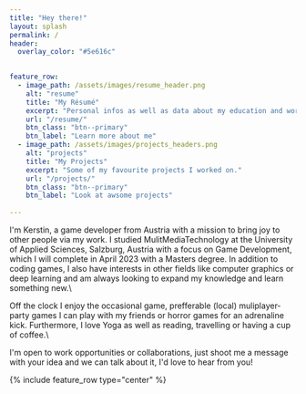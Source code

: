 ```yaml
---
title: "Hey there!"
layout: splash
permalink: /
header:
  overlay_color: "#5e616c"

  
feature_row:
  - image_path: /assets/images/resume_header.png
    alt: "resume"
    title: "My Résumé"
    excerpt: "Personal infos as well as data about my education and work experiance."
    url: "/resume/"
    btn_class: "btn--primary"
    btn_label: "Learn more about me"
  - image_path: /assets/images/projects_headers.png
    alt: "projects"
    title: "My Projects"
    excerpt: "Some of my favourite projects I worked on."
    url: "/projects/"
    btn_class: "btn--primary"
    btn_label: "Look at awsome projects"
    
---
```

I'm Kerstin, a game developer from Austria with a mission to bring joy to other people via my work. I studied 
MulitMediaTechnology at the University of Applied Sciences, Salzburg, Austria with a focus on Game Development,
which I will complete in April 2023 with a Masters degree. 
In addition to coding games, I also have interests in other fields like computer graphics or deep learning and 
am always looking to expand my knowledge and learn something new.\\

Off the clock I enjoy the occasional game, prefferable (local) muliplayer-party games I can play
with my friends or horror games for an adrenaline kick.
Furthermore, I love Yoga as well as reading, travelling or having a cup of coffee.\\

I'm open to work opportunities or collaborations, just shoot me a message with your idea and we can talk about it,
I'd love to hear from you!

{% include feature_row type="center" %}
